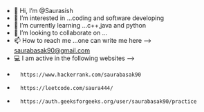 - 👋 Hi, I’m @Saurasish
- 👀 I’m interested in ...coding and software developing
- 🌱 I’m currently learning ...c++,java and python
- 💞️ I’m looking to collaborate on ...
- 📫 How to reach me ...one can write me here --> saurabasak90@gmail.com
- 💻 I am active in the following websites -->
-       https://www.hackerrank.com/saurabasak90
-       https://leetcode.com/saura444/
-       https://auth.geeksforgeeks.org/user/saurabasak90/practice
<!---
Saursish/Saursish is a ✨ special ✨ repository because its `README.md` (this file) appears on your GitHub profile.
You can click the Preview link to take a look at your changes.
--->

